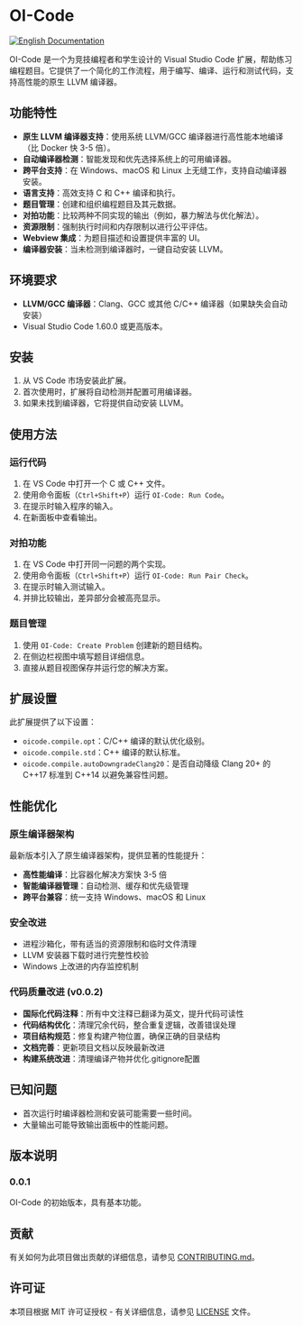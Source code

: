 # OI-Code

[![English Documentation](https://img.shields.io/badge/English-Documentation-blue.svg)](../../README.md)

OI-Code 是一个为竞技编程者和学生设计的 Visual Studio Code 扩展，帮助练习编程题目。它提供了一个简化的工作流程，用于编写、编译、运行和测试代码，支持高性能的原生 LLVM 编译器。

## 功能特性

- **原生 LLVM 编译器支持**：使用系统 LLVM/GCC 编译器进行高性能本地编译（比 Docker 快 3-5 倍）。
- **自动编译器检测**：智能发现和优先选择系统上的可用编译器。
- **跨平台支持**：在 Windows、macOS 和 Linux 上无缝工作，支持自动编译器安装。
- **语言支持**：高效支持 C 和 C++ 编译和执行。
- **题目管理**：创建和组织编程题目及其元数据。
- **对拍功能**：比较两种不同实现的输出（例如，暴力解法与优化解法）。
- **资源限制**：强制执行时间和内存限制以进行公平评估。
- **Webview 集成**：为题目描述和设置提供丰富的 UI。
- **编译器安装**：当未检测到编译器时，一键自动安装 LLVM。

## 环境要求

- **LLVM/GCC 编译器**：Clang、GCC 或其他 C/C++ 编译器（如果缺失会自动安装）
- Visual Studio Code 1.60.0 或更高版本。

## 安装

1. 从 VS Code 市场安装此扩展。
2. 首次使用时，扩展将自动检测并配置可用编译器。
3. 如果未找到编译器，它将提供自动安装 LLVM。

## 使用方法

### 运行代码

1. 在 VS Code 中打开一个 C 或 C++ 文件。
2. 使用命令面板（`Ctrl+Shift+P`）运行 `OI-Code: Run Code`。
3. 在提示时输入程序的输入。
4. 在新面板中查看输出。

### 对拍功能

1. 在 VS Code 中打开同一问题的两个实现。
2. 使用命令面板（`Ctrl+Shift+P`）运行 `OI-Code: Run Pair Check`。
3. 在提示时输入测试输入。
4. 并排比较输出，差异部分会被高亮显示。

### 题目管理

1. 使用 `OI-Code: Create Problem` 创建新的题目结构。
2. 在侧边栏视图中填写题目详细信息。
3. 直接从题目视图保存并运行您的解决方案。

## 扩展设置

此扩展提供了以下设置：

- `oicode.compile.opt`：C/C++ 编译的默认优化级别。
- `oicode.compile.std`：C++ 编译的默认标准。
- `oicode.compile.autoDowngradeClang20`：是否自动降级 Clang 20+ 的 C++17 标准到 C++14 以避免兼容性问题。

## 性能优化

### 原生编译器架构
最新版本引入了原生编译器架构，提供显著的性能提升：
- **高性能编译**：比容器化解决方案快 3-5 倍
- **智能编译器管理**：自动检测、缓存和优先级管理
- **跨平台兼容**：统一支持 Windows、macOS 和 Linux

### 安全改进
- 进程沙箱化，带有适当的资源限制和临时文件清理
- LLVM 安装器下载时进行完整性校验
- Windows 上改进的内存监控机制

### 代码质量改进 (v0.0.2)
- **国际化代码注释**：所有中文注释已翻译为英文，提升代码可读性
- **代码结构优化**：清理冗余代码，整合重复逻辑，改善错误处理
- **项目结构规范**：修复构建产物位置，确保正确的目录结构
- **文档完善**：更新项目文档以反映最新改进
- **构建系统改进**：清理编译产物并优化.gitignore配置

## 已知问题

- 首次运行时编译器检测和安装可能需要一些时间。
- 大量输出可能导致输出面板中的性能问题。

## 版本说明

### 0.0.1

OI-Code 的初始版本，具有基本功能。

## 贡献

有关如何为此项目做出贡献的详细信息，请参见 [CONTRIBUTING.md](./CONTRIBUTING.md)。

## 许可证

本项目根据 MIT 许可证授权 - 有关详细信息，请参见 [LICENSE](LICENSE) 文件。
